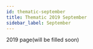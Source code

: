 ```yaml
---
id: thematic-september
title: Thematic 2019 September
sidebar_label: September
---
```


2019 page(will be filled soon)